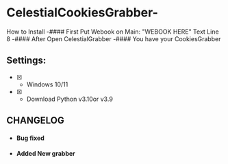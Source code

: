 # CelestialCookiesGrabber-
How to Install
-#### First Put Webook on Main: "WEBOOK HERE"  Text Line 8 
-#### After Open CelestialGrabber 
-#### You have your CookiesGrabber



## Settings:



 - [x] - Windows 10/11
 - [x] - Download Python v3.10or v3.9 
 



## CHANGELOG


- #### Bug fixed
- #### Added New grabber
